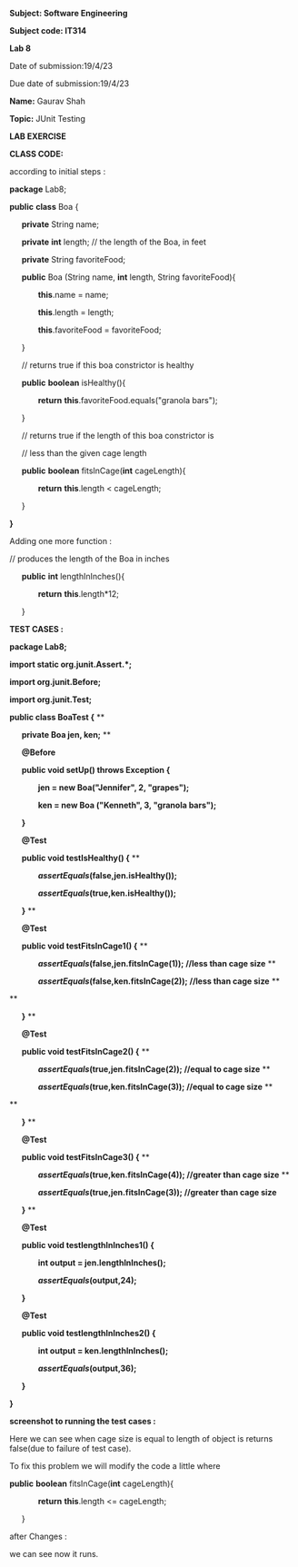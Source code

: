 ﻿





<a name="gjdgxs"></a>**Subject: Software Engineering**

**Subject code: IT314**

**Lab 8**

Date of submission:19/4/23

Due date of submission:19/4/23

**Name:** Gaurav Shah

**Topic:** JUnit Testing



**LAB EXERCISE**

**CLASS CODE:** 

according to initial steps : 

**package** Lab8;

**public** **class** Boa {



`	`**private** String name;

`	`**private** **int** length; // the length of the Boa, in feet

`	`**private** String favoriteFood;



`	`**public** Boa (String name, **int** length, String favoriteFood){

`		`**this**.name = name;

`		`**this**.length = length;

`		`**this**.favoriteFood = favoriteFood;

`	`}

`	`// returns true if this boa constrictor is healthy

`	`**public** **boolean** isHealthy(){

`		`**return** **this**.favoriteFood.equals("granola bars");

`	`}

`	`// returns true if the length of this boa constrictor is

`	`// less than the given cage length

`	`**public** **boolean** fitsInCage(**int** cageLength){

`		`**return** **this**.length < cageLength;

`	`}

**}**



Adding one more function : 

// produces the length of the Boa in inches

`	`**public** **int** lengthInInches(){

`		`**return** **this**.length\*12;

`	`}




**TEST CASES :** 

**package Lab8;**

**import static org.junit.Assert.\*;**

**import org.junit.Before;**

**import org.junit.Test;**

**public class BoaTest {**
**


`	`**private Boa jen, ken;**
**


`	`**@Before**

`	`**public void setUp() throws Exception {**

`		`**jen = new Boa("Jennifer", 2, "grapes");**

`		`**ken = new Boa ("Kenneth", 3, "granola bars");**

`	`**}**

`	`**@Test**

`	`**public void testIsHealthy() {**
**


`		`***assertEquals*(false,jen.isHealthy());**

`		`***assertEquals*(true,ken.isHealthy());**

`	`**}**
**


`	`**@Test**

`	`**public void testFitsInCage1() {**
**


`		`***assertEquals*(false,jen.fitsInCage(1)); //less than cage size**
**


`		`***assertEquals*(false,ken.fitsInCage(2)); //less than cage size**
**

**


`	`**}**
**


`	`**@Test**

`	`**public void testFitsInCage2() {**
**


`		`***assertEquals*(true,jen.fitsInCage(2)); //equal to cage size**
**


`		`***assertEquals*(true,ken.fitsInCage(3)); //equal to cage size**
**

**


`	`**}**
**


`	`**@Test**

`	`**public void testFitsInCage3() {**
**


`		`***assertEquals*(true,ken.fitsInCage(4)); //greater than cage size**
**


`		`***assertEquals*(true,jen.fitsInCage(3)); //greater than cage size**

`	`**}**
**


`	`**@Test**

`	`**public void testlengthInInches1() {**

`		`**int output = jen.lengthInInches();**

`		`***assertEquals*(output,24);**

`	`**}**

`	`**@Test**

`	`**public void testlengthInInches2() {**

`		`**int output = ken.lengthInInches();**

`		`***assertEquals*(output,36);**

`	`**}**

**}**

**screenshot to running the test cases :** 


Here we can see when cage size is equal to length of object is returns false(due to failure of test case).

To fix this problem we will modify the code a little where  

**public** **boolean** fitsInCage(**int** cageLength){

`		`**return** **this**.length <= cageLength;

`	`}



after Changes : 


we can see now it runs.

